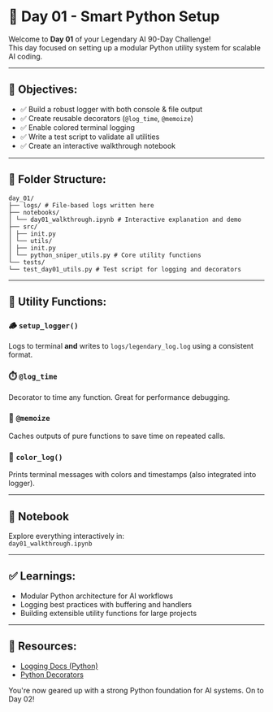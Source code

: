 # 🧠 Day 01 - Smart Python Setup

Welcome to **Day 01** of your Legendary AI 90-Day Challenge!  
This day focused on setting up a modular Python utility system for scalable AI coding.

---

## 🎯 Objectives:
- ✅ Build a robust logger with both console & file output
- ✅ Create reusable decorators (`@log_time`, `@memoize`)
- ✅ Enable colored terminal logging
- ✅ Write a test script to validate all utilities
- ✅ Create an interactive walkthrough notebook

---

## 📂 Folder Structure:
```
day_01/
├── logs/ # File-based logs written here
├── notebooks/
│ └── day01_walkthrough.ipynb # Interactive explanation and demo
├── src/
│ ├── init.py
│ └── utils/
│ ├── init.py
│ └── python_sniper_utils.py # Core utility functions
└── tests/
└── test_day01_utils.py # Test script for logging and decorators
```


---

## 🔧 Utility Functions:

### 🪵 `setup_logger()`
Logs to terminal **and** writes to `logs/legendary_log.log` using a consistent format.

### ⏱️ `@log_time`
Decorator to time any function. Great for performance debugging.

### 🧠 `@memoize`
Caches outputs of pure functions to save time on repeated calls.

### 🎨 `color_log()`
Prints terminal messages with colors and timestamps (also integrated into logger).

---

## 📓 Notebook
Explore everything interactively in:  
`day01_walkthrough.ipynb`

---

## ✅ Learnings:
- Modular Python architecture for AI workflows
- Logging best practices with buffering and handlers
- Building extensible utility functions for large projects

---

## 🔗 Resources:
- [Logging Docs (Python)](https://docs.python.org/3/library/logging.html)
- [Python Decorators](https://realpython.com/primer-on-python-decorators/)

You're now geared up with a strong Python foundation for AI systems. On to Day 02!
